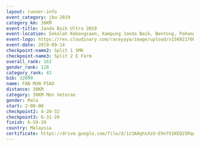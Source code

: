 ```yaml
---
layout: runner-info 
event_category: jbu-2019 
category_km: 30KM 
event-title: Janda Baik Ultra 2019 
event-location: Sekolah Kebangsaan, Kampung Janda Baik, Bentong, Pahang, Malaysia 
event-logo: https://res.cloudinary.com/raceyaya/image/upload/v1569217009/logo/janda-baik_vch1pc.jpg 
event-date: 2019-09-14 
checkpoint-name2: Split 1 SMK 
checkpoint-name3: Split 2 E Farm 
overall_rank: 163
gender_rank: 128
category_rank: 43
bib: 32099
name: FAN MUN PIAO
distance: 30KM
category: 30KM Men Veteran
gender: Male
start: 2-00-00
checkpoint2: 4-20-32
checkpoint3: 6-31-20
finish: 6-59-39
country: Malaysia
certificate: https://drive.google.com/file/d/1z3A8ghsXzU-E9n7V1KEQ25RqA1vkwsUH/view?usp=sharing
---
```

